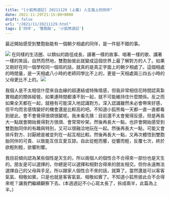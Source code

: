 ```yaml
---
title: "[小狐熊週記] 20211129 (上篇) 人生路上的同伴"
date: 2021-11-29T21:15:00+0800
draft: false
url: "/2021/11/20211129.html"
tags: ['同伴', '雙胞胎', '小狐熊週記']
---
```


最近開始感受到雙胞胎能有一個朝夕相處的同伴，是一件挺不錯的事。


![](https://blogger.googleusercontent.com/img/b/R29vZ2xl/AVvXsEiYJ_-E6vddF0p_mI0SeVtm6EEV2wl5zY4Tn156Jtlr82Kt13ltyQ-oPLTUBvVT09gPbOhR8YzQ13ZtB7kv2rvxQAx11LV3PfeHkqY2NIdN7D6RUbt2EfIIH64Okea6vudJ9e7UPwvLJwc/w225-h400/image.png)
在同樣的生活圈、以類似的路徑成長，讀著一樣的故事、唱著一樣的歌、講著一樣的笑話，自然而然地，雙胞胎彼此就變成這個世界上最了解對方的人了。如果又剛好在同一個學校同一個班的話，就真的是真正字面上的朝夕相處了。這個相處的時間量，是一天相處八小時的老師同學比不上的，更是一天相處兩三四五小時的父母更比不上的。![](https://blogger.googleusercontent.com/img/b/R29vZ2xl/AVvXsEjqythDr3wK2dE-g2xycreHxsuZM9UCPrYJ8ppHxooubPNBSyAkenT3T9gugmAwUXC1I5hFFMJbPLFw6S-TppnS6kgQiZM4XCzlrJJaKOcLPOvDsa3JQfyRjzJ58GQFlxlBjOPzOJnOPb4/w225-h400/image.png)

我個人是不太相信什麼來自血緣的超連結或特殊情感，但我非常相信花時間認真紮實相處的關係經營。如果連時間都湊不到一起，就不可能維持住什麼關係。反之而如果全天都在一起，就極有可能深入地認識對方。深入認識雖然未必會帶來好感，但平均而言感情變好的機會還是比較高的吧。不知道小狐熊每一天都一直一直都看到彼此，會不會覺得很煩很膩呢。我未看先猜：目前還不太會覺得反感，但是再長大一點就會開始覺得對方很煩、會常常吵架。然後再長大一點，也許會開始感受到雙胞胎同伴的有趣與特別，又可以很融洽地玩在一起。然後再長大一點，可能又會排斥對方、討厭總是被並列在一起互相比較。然後再長大一點，又再次體悟到雙胞胎同伴的可貴、以致能互信互愛互諒。自此從輕而響，從響而輕，反覆七次，終於欲輕則輕，欲響則響。

我目前傾向認為某些個性是天生的，所以兩個人的個性合不合得來一部份也是天生的。朋友是可以選擇的，你總是可以選擇和相對合得來的朋友相交。但你永遠無法選擇自己的父母與手足。所以跟家人個性合不來的話，就算了。當然還是可以客客氣氣、相敬如賓。只是也就是客客氣氣、相敬如賓了。不知道小狐熊彼此合不合得來呢？讓我們繼續觀察下去。(本週週記不小心寫太長了，拆成兩半，此篇為上半。)
